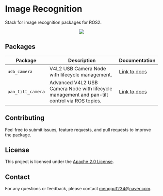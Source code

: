 # Image Recognition
Stack for image recognition packages for ROS2.

<div align=center>
<img src="https://img.shields.io/badge/ROS-22314E?style=flat&logo=cplusplus&logoColor=white"/> 
</div>

## Packages
<div align=center>

| Package           | Description                                                         | Documentation                                        |
|-------------------|---------------------------------------------------------------------|-----------------------------------------------------|
| `usb_camera`      | V4L2 USB Camera Node with lifecycle management.                     | [Link to docs](usb_camera/README.md)                |
| `pan_tilt_camera` | Advanced V4L2 USB Camera Node with lifecycle management and pan-tilt control via ROS topics. | [Link to docs](image_projection/pan_tilt_camera/README.md) |

</div>

## Contributing
Feel free to submit issues, feature requests, and pull requests to improve the package.

## License
This project is licensed under the [Apache 2.0 License](LICENSE).

## Contact
For any questions or feedback, please contact [menggu1234@naver.com][email].

[email]: mailto:menggu1234@naver.com